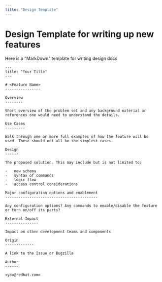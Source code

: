 ```yaml
---
title: "Design Template"
---
```


# Design Template for writing up new features

Here is a "MarkDown" template for writing design docs

    ---
    title: "Your Title"
    ---
    
    # <Feature Name>
    ----------------

    Overview
    --------

    Short overview of the problem set and any background material or references one would need to understand the details.

    Use Cases
    ---------

    Walk through one or more full examples of how the feature will be used. These should not all be the simplest cases.

    Design
    ------

    The proposed solution. This may include but is not limited to:

    -   new schema
    -   syntax of commands
    -   logic flow
    -   access control considerations

    Major configuration options and enablement
    ------------------------------------------

    Any configuration options? Any commands to enable/disable the feature or turn on/off its parts?

    External Impact
    ---------------

    Impact on other development teams and components

    Origin
    -------------

    A link to the Issue or Bugzilla

    Author
    ------

    <you@redhat.com>

